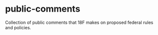 # public-comments
Collection of public comments that 18F makes on proposed federal rules and policies.
